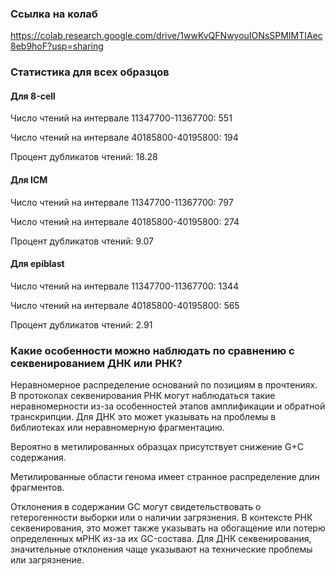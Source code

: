 ### Ссылка на колаб

https://colab.research.google.com/drive/1wwKvQFNwyouIONsSPMIMTIAec8eb9hoF?usp=sharing

### Статистика для всех образцов

#### Для 8-cell

Число чтений на интервале 11347700-11367700: 551

Число чтений на интервале 40185800-40195800: 194

Процент дубликатов чтений: 18.28

#### Для ICM

Число чтений на интервале 11347700-11367700: 797

Число чтений на интервале 40185800-40195800: 274

Процент дубликатов чтений: 9.07

#### Для epiblast

Число чтений на интервале 11347700-11367700: 1344

Число чтений на интервале 40185800-40195800: 565

Процент дубликатов чтений: 2.91


### Какие особенности можно наблюдать по сравнению с секвенированием ДНК или РНК?

Неравномерное распределение оснований по позициям в прочтениях. В протоколах секвенирования РНК могут наблюдаться такие неравномерности из-за особенностей этапов амплификации и обратной транскрипции. Для ДНК это может указывать на проблемы в библиотеках или неравномерную фрагментацию.

Вероятно в метилированных образцах присутствует снижение G+C содержания.

Метилированные области генома имеет странное распределение длин фрагментов.

Отклонения в содержании GC могут свидетельствовать о гетерогенности выборки или о наличии загрязнения. В контексте РНК секвенирования, это может также указывать на обогащение или потерю определенных мРНК из-за их GC-состава. Для ДНК секвенирования, значительные отклонения чаще указывают на технические проблемы или загрязнение.

